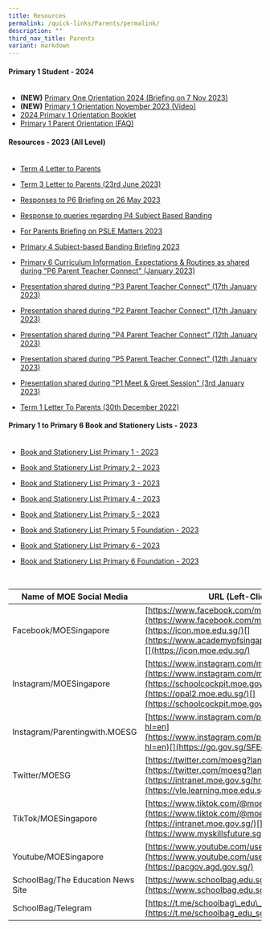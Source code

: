 ```yaml
---
title: Resources
permalink: /quick-links/Parents/permalink/
description: ""
third_nav_title: Parents
variant: markdown
---
```

#### **Primary 1 Student - 2024**<br><br>

*  **(NEW)** [Primary One Orientation 2024 (Briefing on 7 Nov 2023)](/files/Parent%20Resources/2023/primary%20one%20orientation%202024%20(briefing%20on%207%20nov%202023).pdf)
*  **(NEW)** [Primary 1 Orientation November 2023 (Video)](https://drive.google.com/file/d/1UAny3tHnpIYKkC8MFH6xSZEw2S2grvvb/view?usp=sharing)
*  [2024 Primary 1 Orientation Booklet](/files/Parent%20Resources/2023/2024%20p1%20orientation%20booklet.pdf)
*  [Primary 1 Parent Orientation (FAQ)](/files/Parent%20Resources/2023/frequently%20asked%20questions_p1%20parent%20orientation.pdf)

#### **Resources - 2023 (All Level)**<br><br>

*  [Term 4 Letter to Parents](/files/Parent%20Resources/2023/2023%20term%204%20term_notification.pdf)

*  [Term 3 Letter to Parents (23rd June 2023) ](/files/Parent%20Resources/2023/2023%20term%203%20letter%20to%20parents.pdf)

*  [Responses to P6 Briefing on 26 May 2023](/files/Parent%20Resources/2023/responses%20to%20p6%20briefing%20on%2026%20may%202023.pdf)

*  [Response to queries regarding P4 Subject Based Banding](/files/Parent%20Resources/2023/p4%20sbb%20query%20response.pdf)

*  [For Parents Briefing on PSLE Matters 2023](/files/Parent%20Resources/2023/(for%20parents)%20briefing%20on%20psle%20matters%202023.pdf)

*  [Primary 4 Subject-based Banding Briefing 2023](/files/Parent%20Resources/2023/p4%20sbb%20briefing%202023.pdf)

*  [Primary 6 Curriculum Information, Expectations &amp; Routines as shared during "P6 Parent Teacher Connect" (January 2023)](/files/Parent%20Resources/2023/P6%20Curriculum%20Info%20Expectations%20Routines.pdf)

*  [Presentation shared during "P3 Parent Teacher Connect" (17th January 2023)](/files/Parent%20Resources/2023/P3%20PTC%202023.pdf)

*  [Presentation shared during "P2 Parent Teacher Connect" (17th January 2023)](/files/Parent%20Resources/2023/P2%20PTC%202023.pdf)

*  [Presentation shared during "P4 Parent Teacher Connect" (12th January 2023)](/files/Parent%20Resources/2023/P4%20PTC%202023.pdf)

*  [Presentation shared during "P5 Parent Teacher Connect" (12th January 2023)](/files/Parent%20Resources/2023/P5%20PTC%202023.pdf)

*  [Presentation shared during "P1 Meet &amp; Greet Session" (3rd January 2023)](/files/Parent%20Resources/2023/P1%20Meet%20&amp;%20Greet%20Session%20as%20at%203%20Jan%202023.pdf)

*  [Term 1 Letter To Parents (30th December 2022)](/files/Parent%20Resources/2023/Term%201%20Letter%20to%20Parents%202023.pdf)



#### **Primary 1 to Primary 6 Book and Stationery Lists - 2023**<br><br>

*   [Book and Stationery List Primary 1 - 2023](/files/Parent%20Resources/Booklist2023/P1%20Booklist%202023.pdf)

*  [Book and Stationery List Primary 2 - 2023](/files/Parent%20Resources/Booklist2023/P2%20Booklist%202023.pdf)

*  [Book and Stationery List Primary 3 - 2023](/files/Parent%20Resources/Booklist2023/P3%20Booklist%202023.pdf)

*  [Book and Stationery List Primary 4 - 2023](/files/Parent%20Resources/Booklist2023/P4%20Booklist%202023.pdf)

*  [Book and Stationery List Primary 5 - 2023](/files/Parent%20Resources/Booklist2023/P5%20Booklist%202023.pdf)

*  [Book and Stationery List Primary 5 Foundation - 2023](/files/Parent%20Resources/Booklist2023/P5%20Foundation%20Booklist%202023.pdf)

*  [Book and Stationery List Primary 6 - 2023](/files/Parent%20Resources/Booklist2023/P6%20Booklist%202023.pdf)

*  [Book and Stationery List Primary 6 Foundation - 2023](/files/Parent%20Resources/Booklist2023/P6%20Foundation%20Booklist%202023.pdf)

<br>

| Name of MOE Social Media | URL (Left-Click Below) |
| --- | --- |
| Facebook/MOESingapore | [https://www.facebook.com/moesingapore/](https://www.facebook.com/moesingapore/)[](https://icon.moe.edu.sg/)[](https://www.academyofsingaporeteachers.moe.gov.sg/)[](https://icon.moe.edu.sg/) |
| Instagram/MOESingapore | [https://www.instagram.com/moesingapore/?hl=en](https://www.instagram.com/moesingapore/?hl=en)[](https://schoolcockpit.moe.gov.sg/)[](https://opal2.moe.edu.sg/)[](https://schoolcockpit.moe.gov.sg/) |
| Instagram/Parentingwith.MOESG | [](https://www.hrp.gov.sg/)[https://www.instagram.com/parentingwith.moesg/?hl=en](https://www.instagram.com/parentingwith.moesg/?hl=en)[](https://go.gov.sg/SFEd)  |
| Twitter/MOESG | [https://twitter.com/moesg?lang=en](https://twitter.com/moesg?lang=en)[](https://intranet.moe.gov.sg/hronline)[](https://vle.learning.moe.edu.sg/) |
| TikTok/MOESingapore | [https://www.tiktok.com/@moesingapore](https://www.tiktok.com/@moesingapore)[](https://intranet.moe.gov.sg/)[](https://www.myskillsfuture.sg/primary)|
| Youtube/MOESingapore  | [https://www.youtube.com/user/moespore](https://www.youtube.com/user/moespore)[](https://pacgov.agd.gov.sg/) |
| SchoolBag/The Education News Site  | [](https://iexams.seab.gov.sg%20/)[https://www.schoolbag.edu.sg/](https://www.schoolbag.edu.sg/) |
| SchoolBag/Telegram  | [](https://pg.moe.edu.sg%20/)[https://t.me/schoolbag\_edu\_sg](https://t.me/schoolbag_edu_sg) |